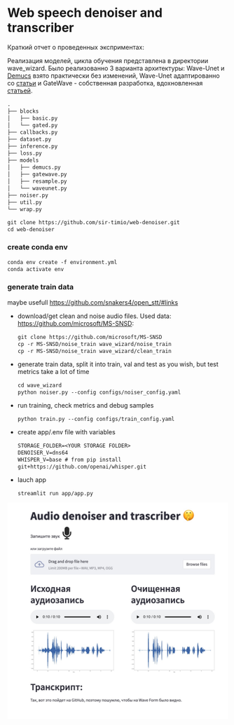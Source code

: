 # Web speech denoiser and transcriber


<!-- краткий отчет о проведенных экспериментах
код обучения моделей
обоснование выбора моделей и гиперпараметров
описание кода обучения -->

Краткий отчет о проведенных эксприментах:

Реализация моделей, цикла обучения представлена в директории wave_wizard.
Было реализованно 3 варианта архитектуры: Wave-Unet и [Demucs](https://github.com/facebookresearch/denoiser) взято практически без изменений, Wave-Unet адаптированно со [статьи](https://arxiv.org/pdf/1806.03185.pdf) и  GateWave - собственная разработка, вдохновленная [статьей](https://paperswithcode.com/method/gated-convolution-network). 
```
.
├── blocks
│   ├── basic.py
│   └── gated.py
├── callbacks.py
├── dataset.py
├── inference.py
├── loss.py
├── models
│   ├── demucs.py
│   ├── gatewave.py
│   ├── resample.py
│   └── waveunet.py
├── noiser.py
├── util.py
└── wrap.py
```

```
git clone https://github.com/sir-timio/web-denoiser.git
cd web-denoiser
```

### create conda env
```
conda env create -f environment.yml
conda activate env
```

### generate train data
maybe usefull https://github.com/snakers4/open_stt/#links

- download/get clean and noise audio files. Used data: https://github.com/microsoft/MS-SNSD:
    ```
    git clone https://github.com/microsoft/MS-SNSD
    cp -r MS-SNSD/noise_train wave_wizard/noise_train
    cp -r MS-SNSD/noise_train wave_wizard/clean_train
    ```
- generate train data, split it into train, val and test as you wish, but test metrics take a lot of time
    ```
    cd wave_wizard
    python noiser.py --config configs/noiser_config.yaml
    ```
- run training, check metrics and debug samples
    ```
    python train.py --config configs/train_config.yaml
    ```
- create app/.env file with variables
    ```
    STORAGE_FOLDER=<YOUR STORAGE FOLDER>
    DENOISER_V=dns64
    WHISPER_V=base # from pip install git+https://github.com/openai/whisper.git 
    ```
- lauch app
    ```
    streamlit run app/app.py
    ```

![image](front.jpg)
